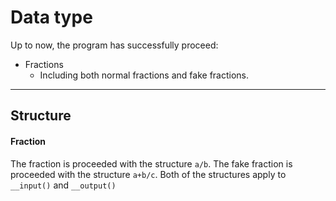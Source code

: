 # Data type 

Up to now, the program has successfully proceed:

- Fractions
  - Including both normal fractions and fake fractions.

---
## Structure

#### Fraction

The fraction is proceeded with the structure `a/b`.
The fake fraction is proceeded with the structure `a+b/c`. 
Both of the structures apply to `__input()` and `__output()`